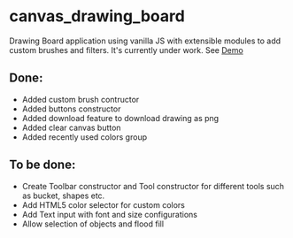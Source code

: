 # canvas_drawing_board
Drawing Board application using vanilla JS with extensible modules to add custom brushes and filters. It's currently under work. 
See [Demo](https://riteshkukreja.github.io/canvas_drawing_board/)

## Done:
- Added custom brush contructor
- Added buttons constructor
- Added download feature to download drawing as png
- Added clear canvas button
- Added recently used colors group

## To be done:
- Create Toolbar constructor and Tool constructor for different tools such as bucket, shapes etc.
- Add HTML5 color selector for custom colors
- Add Text input with font and size configurations
- Allow selection of objects and flood fill

